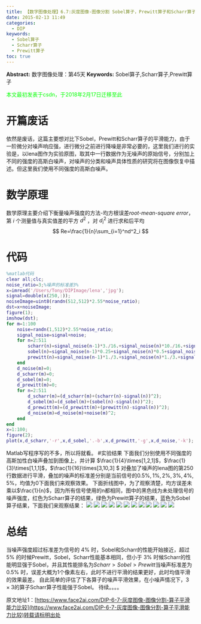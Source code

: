 ```yaml
---
title: 【数字图像处理】6.7:灰度图像-图像分割 Sobel算子，Prewitt算子和Scharr算子平滑能力比较
date: 2015-02-13 11:49
categories:
  - DIP
keywords:
  - Sobel算子
  - Scharr算子
  - Prewitt算子
toc: true
---
```

**Abstract:** 数字图像处理：第45天
**Keywords:** Sobel算子,Scharr算子,Prewitt算子
<!--more-->
<font color="00FF00">本文最初发表于csdn，于2018年2月17日迁移至此</font>
# 开篇废话
依然是废话，这篇主要想对比下Sobel，Prewitt和Scharr算子的平滑能力，由于一阶微分对噪声响应强，进行微分之前进行降噪是非常必要的，这里我们进行的实验是，以lena图作为实验原图，取其中一行数据作为无噪声的原始信号，分别加上不同的强度的高斯白噪声，对噪声的分类和噪声具体性质的研究将在图像恢复中描述。但这里我们使用不同强度的高斯白噪声。
# 数学原理
数学原理主要介绍下衡量噪声强度的方法-均方根误差*root-mean-square error*，第 $i$ 个测量值与真实值差的平方 $d^2$ ，对 $d^2_i$ 进行求和后平均
$$
Re=\frac{1}{n}\sum_{i=1}^nd^2_i
$$
# 代码
```matlab
%matlab代码
clear all;clc;
noise_ratio=3;%噪声的标准差3%
x=imread('/Users/Tony/DIPImage/lena','jpg');
signal=double(x(250,:));
noiseImage=uint8(randn(512,512)*2.55*noise_ratio);
dst=x+noiseImage;
figure(1);
imshow(dst);
for m=1:100
    noise=randn(1,512)*2.55*noise_ratio;
    signal_noise=signal+noise;
    for n=2:511
        scharr(n)=signal_noise(n-1)*3./16.+signal_noise(n)*10./16.+signal_noise(n+1)*3./16.;
        sobel(n)=signal_noise(n-1)*0.25+signal_noise(n)*0.5+signal_noise(n+1)*0.25;
        prewitt(n)=signal_noise(n-1)*1./3.+signal_noise(n)*1./3.+signal_noise(n+1)*1./3.;
    end
    d_noise(m)=0;
    d_scharr(m)=0;
    d_sobel(m)=0;
    d_prewitt(m)=0;
    for n=2:511
        d_scharr(m)=(d_scharr(m)+(scharr(n)-signal(n))^2);
        d_sobel(m)=(d_sobel(m)+(sobel(n)-signal(n))^2);
        d_prewitt(m)=(d_prewitt(m)+(prewitt(n)-signal(n))^2);
        d_noise(m)=d_noise(m)+noise(m)^2;
    end
end
x=1:100;
figure(2);
plot(x,d_scharr,'-r',x,d_sobel,'.-b',x,d_prewitt,'-g',x,d_noise,'-k');
```
Matlab写程序写的不多，所以将就看。
#实验结果
下面我们分别使用不同强度的高斯加性白噪声叠加到图像上，并计算
$\frac{1}{4}\times[1,2,1]$，$\frac{1}{3}\times[1,1,1]$，$\frac{1}{16}\times[3,10,3] $
对叠加了噪声的lena图的第250行数据进行平滑，叠加的噪声的标准差分别是当前信号的$0.5\%,1\%,2\%,3\%,4\%,5\%$，均值为$0$下面我们来观察效果。
下面折线图中，为了观察清楚，均方误差未乘以$\frac{1}{n}$，因为所有信号使用的n都相同，图中的黑色线为未处理信号的噪声强度，红色为Scharr算子的结果，绿色为Prewitt算子的结果，蓝色为Sobel算子结果，下面我们来观察结果：
![](https://tony4ai-1251394096.cos.ap-hongkong.myqcloud.com/blog_images/DIP-6-7-灰度图像-图像分割-算子平滑能力比较/20150211184248537.png)
![](https://tony4ai-1251394096.cos.ap-hongkong.myqcloud.com/blog_images/DIP-6-7-灰度图像-图像分割-算子平滑能力比较/20150211184348657.png)
![](https://tony4ai-1251394096.cos.ap-hongkong.myqcloud.com/blog_images/DIP-6-7-灰度图像-图像分割-算子平滑能力比较/20150211184418750.png)
![](https://tony4ai-1251394096.cos.ap-hongkong.myqcloud.com/blog_images/DIP-6-7-灰度图像-图像分割-算子平滑能力比较/20150211184423479.png)
![](https://tony4ai-1251394096.cos.ap-hongkong.myqcloud.com/blog_images/DIP-6-7-灰度图像-图像分割-算子平滑能力比较/20150211184443179.png)
![](https://tony4ai-1251394096.cos.ap-hongkong.myqcloud.com/blog_images/DIP-6-7-灰度图像-图像分割-算子平滑能力比较/20150211184447862.png)
![](https://tony4ai-1251394096.cos.ap-hongkong.myqcloud.com/blog_images/DIP-6-7-灰度图像-图像分割-算子平滑能力比较/20150211184527936.png)
![](https://tony4ai-1251394096.cos.ap-hongkong.myqcloud.com/blog_images/DIP-6-7-灰度图像-图像分割-算子平滑能力比较/20150211184547436.png)
![](https://tony4ai-1251394096.cos.ap-hongkong.myqcloud.com/blog_images/DIP-6-7-灰度图像-图像分割-算子平滑能力比较/20150211184610602.png)
![](https://tony4ai-1251394096.cos.ap-hongkong.myqcloud.com/blog_images/DIP-6-7-灰度图像-图像分割-算子平滑能力比较/20150211184614130.png)
![](https://tony4ai-1251394096.cos.ap-hongkong.myqcloud.com/blog_images/DIP-6-7-灰度图像-图像分割-算子平滑能力比较/20150211184624239.png)
![](https://tony4ai-1251394096.cos.ap-hongkong.myqcloud.com/blog_images/DIP-6-7-灰度图像-图像分割-算子平滑能力比较/20150211184640975.png)

# 总结
当噪声强度超过标准差为信号的 $4\%$ 时，Sobel和Scharr的性能开始接近，超过 $5\%$ 的时候Prewitt，Sobel，Scharr性能基本相同，但小于 $3\%$ 时候Scharr的性能明显强于Sobel，并且其性能排名为$Scharr > Sobel > Prewitt$当噪声标准差为 $0.5\%$ 时，误差大概为1个像素左右，此时不进行平滑的结果更好，此时均值平滑的效果最差。
自此简单的评估了下各算子的噪声平滑效果，在小噪声情况下，$3\times3$的算子Scharr算子性能强于Sobel。
待续。。。。





原文地址1：[https://www.face2ai.com/DIP-6-7-灰度图像-图像分割-算子平滑能力比较](https://www.face2ai.com/DIP-6-7-灰度图像-图像分割-算子平滑能力比较)转载请标明出处
